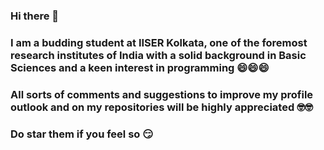 ### Hi there 👋
### I am a budding student at IISER Kolkata, one of the foremost research institutes of India with a solid background in Basic Sciences and a keen interest in programming 😄😄😄
### All sorts of comments and suggestions to improve my profile outlook and on my repositories will be highly appreciated 🤓🤓
### Do star them if you feel so 😏
<!--
**thepcfactor/thepcfactor** is a ✨ _special_ ✨ repository because its `README.md` (this file) appears on your GitHub profile.

Here are some ideas to get you started:

- 🔭 I’m currently working on ...
- 🌱 I’m currently learning ...
- 👯 I’m looking to collaborate on ...
- 🤔 I’m looking for help with ...
- 💬 Ask me about ...
- 📫 How to reach me: ...
- 😄 Pronouns: ...
- ⚡ Fun fact: ...
-->
